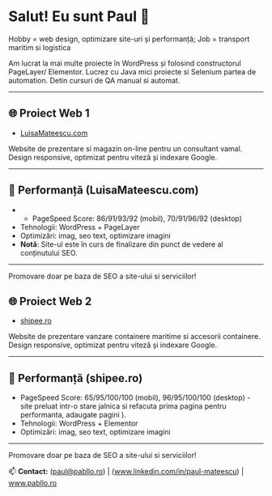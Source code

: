 # Salut! Eu sunt Paul 👋

Hobby = web design, optimizare site-uri și performanță;
Job = transport maritim si logistica


Am lucrat la mai multe proiecte în WordPress și folosind constructorul PageLayer/ Elementor.
Lucrez cu Java mici proiecte si Selenium partea de automation.
Detin cursuri de QA manual si automat.

---

## 🌐 Proiect Web 1

- [LuisaMateescu.com](https://luisamateescu.com)

Website de prezentare si magazin on-line pentru un consultant vamal. Design responsive, optimizat pentru viteză și indexare Google.

---

## 🚀 Performanță (LuisaMateescu.com)

- - PageSpeed Score: 86/91/93/92 (mobil), 70/91/96/92 (desktop)
- Tehnologii: WordPress + PageLayer
- Optimizări: imag, seo text, optimizare imagini
- **Notă**: Site-ul este în curs de finalizare din punct de vedere al conținutului SEO.

---

Promovare doar pe baza de SEO a site-ului si serviciilor!

## 🌐 Proiect Web 2

- [shipee.ro](https://shipee.ro)  
 
Website de prezentare vanzare containere maritime si accesorii containere. Design responsive, optimizat pentru viteză și indexare Google.

---

## 🚀 Performanță (shipee.ro)

- PageSpeed Score: 65/95/100/100 (mobil), 96/95/100/100 (desktop) - site preluat intr-o stare jalnica si refacuta prima pagina pentru performanta, adaugate pagini ).
- Tehnologii: WordPress + Elementor
- Optimizări: imag, seo text, optimizare imagini

---

Promovare doar pe baza de SEO a site-ului si serviciilor!

📫 **Contact:** (paul@pabllo.ro) | (www.linkedin.com/in/paul-mateescu) | www.pabllo.ro
